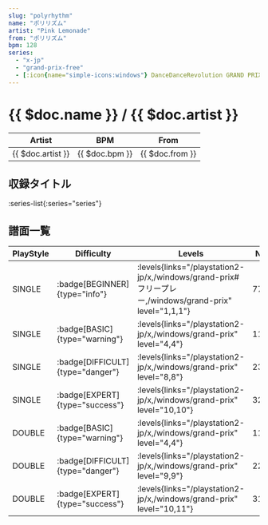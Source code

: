```yaml
---
slug: "polyrhythm"
name: "ポリリズム"
artist: "Pink Lemonade"
from: "ポリリズム"
bpm: 128
series:
  - "x-jp"
  - "grand-prix-free"
  - [:icon{name="simple-icons:windows"} DanceDanceRevolution GRAND PRIX](/windows/grand-prix)
---
```


# {{ $doc.name }} / {{ $doc.artist }}

|Artist|BPM|From|
|------|---|----|
|{{ $doc.artist }}|{{ $doc.bpm }}|{{ $doc.from }}|

## 収録タイトル

:series-list{:series="series"}

## 譜面一覧

|PlayStyle|Difficulty|Levels|Notes|Movie|
|---------|----------|------|-----|-----|
|SINGLE| :badge[BEGINNER]{type="info"}| :levels{links="/playstation2-jp/x,/windows/grand-prix#フリープレー,/windows/grand-prix" level="1,1,1"}|77/0||
|SINGLE| :badge[BASIC]{type="warning"}| :levels{links="/playstation2-jp/x,/windows/grand-prix" level="4,4"}|116/11||
|SINGLE| :badge[DIFFICULT]{type="danger"}| :levels{links="/playstation2-jp/x,/windows/grand-prix" level="8,8"}|236/23||
|SINGLE| :badge[EXPERT]{type="success"}| :levels{links="/playstation2-jp/x,/windows/grand-prix" level="10,10"}|323/12||
|DOUBLE| :badge[BASIC]{type="warning"}| :levels{links="/playstation2-jp/x,/windows/grand-prix" level="4,4"}|111/21||
|DOUBLE| :badge[DIFFICULT]{type="danger"}| :levels{links="/playstation2-jp/x,/windows/grand-prix" level="9,9"}|221/22||
|DOUBLE| :badge[EXPERT]{type="success"}| :levels{links="/playstation2-jp/x,/windows/grand-prix" level="10,11"}|316/17||

